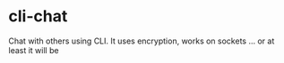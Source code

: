 # cli-chat
Chat with others using CLI. It uses encryption, works on sockets ... or at least it will be
